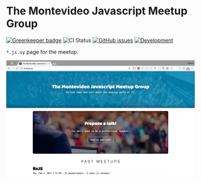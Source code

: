 # The Montevideo Javascript Meetup Group

[![Greenkeeper badge](https://badges.greenkeeper.io/francocorreasosa/mvd-dot-js.svg)](https://greenkeeper.io/)
![CI Status](https://travis-ci.org/francocorreasosa/mvd-dot-js.svg?branch=master)
[![GitHub issues](https://img.shields.io/github/issues/francocorreasosa/mvd-dot-js.svg)](https://github.com/francocorreasosa/mvd-dot-js/issues)
[![Development](https://img.shields.io/badge/Project-Development-blue.svg)](https://github.com/francocorreasosa/mvd-dot-js/projects/1)

`*.js.uy` page for the meetup.

![Screenshot](https://github.com/francocorreasosa/mvd-dot-js/blob/master/src/assets/img/sc.png?raw=true)

